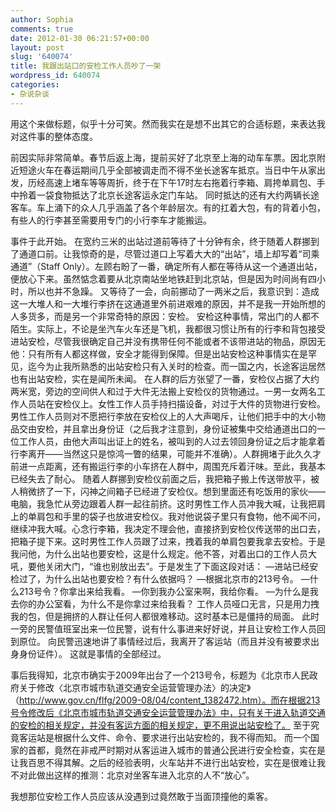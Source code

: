 ```yaml
---
author: Sophia
comments: true
date: 2012-01-30 06:21:57+00:00
layout: post
slug: '640074'
title: 我跟出站口的安检工作人员吵了一架
wordpress_id: 640074
categories:
- 杂说杂谈
---
```


用这个来做标题，似乎十分可笑。然而我实在是想不出其它的合适标题，来表达我对这件事的整体态度。

前因实际非常简单。春节后返上海，提前买好了北京至上海的动车车票。因北京附近短途火车在春运期间几乎全部被调走而不得不坐长途客车抵京。当日中午从家出发，历经高速上堵车等等周折，终于在下午17时左右拖着行李箱、肩挎单肩包、手中拎着一袋食物抵达了北京长途客运永定门车站。
同时抵达的还有大约两辆长途客车。车上涌下的众人几乎涵盖了各个年龄层次。有的扛着大包，有的背着小包，有些人的行李甚至需要用专门的小行李车才能搬运。

事件于此开始。
在宽约三米的出站过道前等待了十分钟有余，终于随着人群挪到了通道口前。让我惊奇的是，尽管过道口上写着大大的“出站”，墙上却写着“司乘通道”（Staff Only）。左顾右盼了一番，确定所有人都在等待从这一个通道出站，便放心下来。虽然惦念着要从北京南站坐地铁赶到北京站，但是因为时间尚有四小时，所以也并不急躁。
又等待了一会，向前挪动了一两米之后，我意识到：造成这一大堆人和一大堆行李挤在这通道里外前进艰难的原因，并不是我一开始所想的人多货多，而是另一个非常奇特的原因：安检。
安检这种事情，常出门的人都不陌生。实际上，不论是坐汽车火车还是飞机，我都很习惯让所有的行李和背包接受进站安检，尽管我很确定自己并没有携带任何不能或者不该带进站的物品，原因无他：只有所有人都这样做，安全才能得到保障。但是出站安检这种事情实在是罕见，迄今为止我所熟悉的出站安检只有入关时的检查。而一国之内，长途客运居然也有出站安检，实在是闻所未闻。
在人群的后方张望了一番，安检仪占据了大约两米宽，旁边的空间供人和过于大件无法搬上安检仪的货物通过。一男一女两名工作人员站在安检仪上。女性工作人员手持扫描设备，对过于大件的货物进行安检。男性工作人员则对不愿把行李放在安检仪上的人大声喝斥，让他们把手中的大小物品交由安检，并且拿出身份证（之后我才注意到，身份证被集中交给通道出口的一位工作人员，由他大声叫出证上的姓名，被叫到的人过去领回身份证之后才能拿着行李离开——当然这只是惊鸿一瞥的结果，可能并不准确）。人群拥堵于此久久才前进一点距离，还有搬运行李的小车挤在人群中，周围充斥着汗味。至此，我基本已经失去了耐心。
随着人群挪到安检仪前面之后，我把箱子搬上传送带放平，被人稍微挤了一下，闪神之间箱子已经进了安检仪。想到里面还有吃饭用的家伙——电脑，我急忙从旁边跟着人群一起往前挤。这时男性工作人员冲我大喊，让我把肩上的单肩包和手里的袋子也放进安检仪。我对他说袋子里只有食物，他不闻不问，继续冲我大喊。心念行李箱，我决定不理会他，直接挤到安检仪传送带的出口去，把箱子提下来。这时男性工作人员跟了过来，拽着我的单肩包要我拿去安检。于是我问他，为什么出站也要安检，这是什么规定。他不答，对着出口的工作人员大吼，要他关闭大门，“谁也别放出去”。于是发生了下面这段对话：
—进站已经安检过了，为什么出站也要安检？有什么依据吗？
—根据北京市的213号令。
—什么213号令？你拿出来给我看。
—你到我办公室来啊，我给你看。
—为什么是我去你的办公室看，为什么不是你拿过来给我看？
工作人员哑口无言，只是用力拽我的包，但是拥挤的人群让任何人都很难移动。这时基本已是僵持的局面。
此时一旁的民警值班室出来一位民警，说有什么事进来好好说，并且让安检工作人员回到原位。
向民警迅速地讲了事情经过后，我离开了客运站（而且并没有被要求出身身份证件）。
这就是事情的全部经过。

事后我得知，北京市确实于2009年出台了一个213号令，标题为《北京市人民政府关于修改〈北京市城市轨道交通安全运营管理办法〉的决定》（http://www.gov.cn/flfg/2009-08/04/content_1382472.htm）。而在根据213号令修改后《北京市城市轨道交通安全运营管理办法》中，只有关于进入轨道交通的安检的相关规定，并没有客运方面的相关规定，更不用说出站安检了。
至于究竟客运站是根据什么文件、命令、要求进行出站安检的，我不得而知。
而一个国家的首都，竟然在非戒严时期对从客运进入城市的普通公民进行安全检查，实在是让我百思不得其解。之后的经验表明，火车站并不进行出站安检，实在是很难让我不对此做出这样的推测：北京对坐客车进入北京的人不“放心”。

我想那位安检工作人员应该从没遇到过竟然敢于当面顶撞他的乘客。
